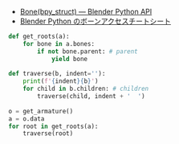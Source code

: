 
- [Bone(bpy_struct) — Blender Python API](https://docs.blender.org/api/current/bpy.types.Bone.html)
- [Blender Python のボーンアクセスチートシート](https://dskjal.com/blender/bone-script.html)

```python
def get_roots(a):
    for bone in a.bones:
        if not bone.parent: # parent
            yield bone
          
def traverse(b, indent=''):
    print(f'{indent}{b}')
    for child in b.children: # children
        traverse(child, indent + '  ')
                
o = get_armature()
a = o.data
for root in get_roots(a):
    traverse(root)
```

